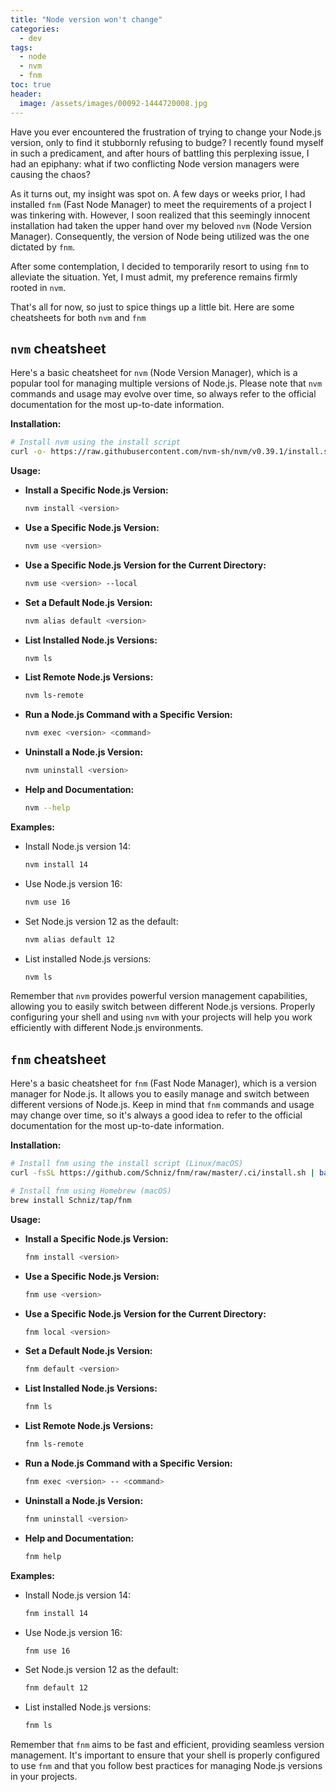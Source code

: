 ```yaml
---
title: "Node version won't change"
categories:
  - dev
tags:
  - node
  - nvm
  - fnm
toc: true
header:
  image: /assets/images/00092-1444720008.jpg
---
```


Have you ever encountered the frustration of trying to change your Node.js version, only to find it stubbornly refusing to budge? I recently found myself in such a predicament, and after hours of battling this perplexing issue, I had an epiphany: what if two conflicting Node version managers were causing the chaos?

As it turns out, my insight was spot on. A few days or weeks prior, I had installed `fnm` (Fast Node Manager) to meet the requirements of a project I was tinkering with. However, I soon realized that this seemingly innocent installation had taken the upper hand over my beloved `nvm` (Node Version Manager). Consequently, the version of Node being utilized was the one dictated by `fnm`.

After some contemplation, I decided to temporarily resort to using `fnm` to alleviate the situation. Yet, I must admit, my preference remains firmly rooted in `nvm`.

That's all for now, so just to spice things up a little bit. Here are some cheatsheets for both `nvm` and `fnm`

## `nvm` cheatsheet

Here's a basic cheatsheet for `nvm` (Node Version Manager), which is a popular tool for managing multiple versions of Node.js. Please note that `nvm` commands and usage may evolve over time, so always refer to the official documentation for the most up-to-date information.

**Installation:**

```sh
# Install nvm using the install script
curl -o- https://raw.githubusercontent.com/nvm-sh/nvm/v0.39.1/install.sh | bash
```

**Usage:**

- **Install a Specific Node.js Version:**

  ```sh
  nvm install <version>
  ```

- **Use a Specific Node.js Version:**

  ```sh
  nvm use <version>
  ```

- **Use a Specific Node.js Version for the Current Directory:**

  ```sh
  nvm use <version> --local
  ```

- **Set a Default Node.js Version:**

  ```sh
  nvm alias default <version>
  ```

- **List Installed Node.js Versions:**

  ```sh
  nvm ls
  ```

- **List Remote Node.js Versions:**

  ```sh
  nvm ls-remote
  ```

- **Run a Node.js Command with a Specific Version:**

  ```sh
  nvm exec <version> <command>
  ```

- **Uninstall a Node.js Version:**

  ```sh
  nvm uninstall <version>
  ```

- **Help and Documentation:**

  ```sh
  nvm --help
  ```

**Examples:**

- Install Node.js version 14:

  ```sh
  nvm install 14
  ```

- Use Node.js version 16:

  ```sh
  nvm use 16
  ```

- Set Node.js version 12 as the default:

  ```sh
  nvm alias default 12
  ```

- List installed Node.js versions:

  ```sh
  nvm ls
  ```

Remember that `nvm` provides powerful version management capabilities, allowing you to easily switch between different Node.js versions. Properly configuring your shell and using `nvm` with your projects will help you work efficiently with different Node.js environments.

## `fnm` cheatsheet

Here's a basic cheatsheet for `fnm` (Fast Node Manager), which is a version manager for Node.js. It allows you to easily manage and switch between different versions of Node.js. Keep in mind that `fnm` commands and usage may change over time, so it's always a good idea to refer to the official documentation for the most up-to-date information.

**Installation:**

```sh
# Install fnm using the install script (Linux/macOS)
curl -fsSL https://github.com/Schniz/fnm/raw/master/.ci/install.sh | bash

# Install fnm using Homebrew (macOS)
brew install Schniz/tap/fnm
```

**Usage:**

- **Install a Specific Node.js Version:**

  ```sh
  fnm install <version>
  ```

- **Use a Specific Node.js Version:**

  ```sh
  fnm use <version>
  ```

- **Use a Specific Node.js Version for the Current Directory:**

  ```sh
  fnm local <version>
  ```

- **Set a Default Node.js Version:**

  ```sh
  fnm default <version>
  ```

- **List Installed Node.js Versions:**

  ```sh
  fnm ls
  ```

- **List Remote Node.js Versions:**

  ```sh
  fnm ls-remote
  ```

- **Run a Node.js Command with a Specific Version:**

  ```sh
  fnm exec <version> -- <command>
  ```

- **Uninstall a Node.js Version:**

  ```sh
  fnm uninstall <version>
  ```

- **Help and Documentation:**

  ```sh
  fnm help
  ```

**Examples:**

- Install Node.js version 14:

  ```sh
  fnm install 14
  ```

- Use Node.js version 16:

  ```sh
  fnm use 16
  ```

- Set Node.js version 12 as the default:

  ```sh
  fnm default 12
  ```

- List installed Node.js versions:
  
  ```sh
  fnm ls
  ```

Remember that `fnm` aims to be fast and efficient, providing seamless version management. It's important to ensure that your shell is properly configured to use `fnm` and that you follow best practices for managing Node.js versions in your projects.